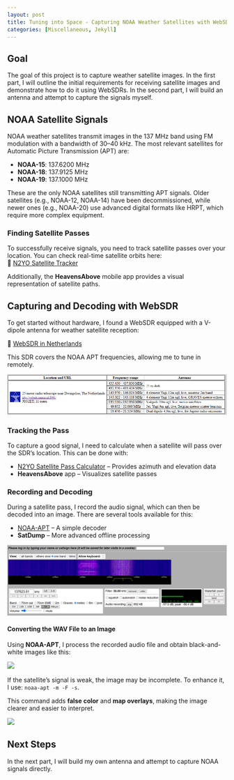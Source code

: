 ```yaml
---
layout: post
title: Tuning into Space - Capturing NOAA Weather Satellites with WebSDR
categories: [Miscellaneous, Jekyll]
---
```



## Goal

The goal of this project is to capture weather satellite images. In the first part, I will outline the initial requirements for receiving satellite images and demonstrate how to do it using WebSDRs. In the second part, I will build an antenna and attempt to capture the signals myself.

## NOAA Satellite Signals

NOAA weather satellites transmit images in the 137 MHz band using FM modulation with a bandwidth of 30–40 kHz. The most relevant satellites for Automatic Picture Transmission (APT) are:

- **NOAA-15**: 137.6200 MHz  
- **NOAA-18**: 137.9125 MHz  
- **NOAA-19**: 137.1000 MHz  

These are the only NOAA satellites still transmitting APT signals. Older satellites (e.g., NOAA-12, NOAA-14) have been decommissioned, while newer ones (e.g., NOAA-20) use advanced digital formats like HRPT, which require more complex equipment.

### Finding Satellite Passes  

To successfully receive signals, you need to track satellite passes over your location. You can check real-time satellite orbits here:  
🔗 [N2YO Satellite Tracker](https://www.n2yo.com/satellites/?c=4)  

Additionally, the **HeavensAbove** mobile app provides a visual representation of satellite paths.

## Capturing and Decoding with WebSDR  

To get started without hardware, I found a WebSDR equipped with a V-dipole antenna for weather satellite reception:  

🔗 [WebSDR in Netherlands](http://websdr.camras.nl:8901/)  

This SDR covers the NOAA APT frequencies, allowing me to tune in remotely.

![](/images/noaa/image-9.png)

### Tracking the Pass  
To capture a good signal, I need to calculate when a satellite will pass over the SDR’s location. This can be done with:  

- [N2YO Satellite Pass Calculator](https://www.n2yo.com/satellites/?c=4) – Provides azimuth and elevation data  
- **HeavensAbove** app – Visualizes satellite passes  

### Recording and Decoding  

During a satellite pass, I record the audio signal, which can then be decoded into an image. There are several tools available for this:  

- [NOAA-APT](https://noaa-apt.mbernardi.com.ar/how-it-works.html) – A simple decoder  
- **SatDump** – More advanced offline processing  

![](/images/noaa/image-12.png)

#### Converting the WAV File to an Image  

Using **NOAA-APT**, I process the recorded audio file and obtain black-and-white images like this:  

![](/images/noaa/image-1212.png)

If the satellite’s signal is weak, the image may be incomplete. To enhance it, I use:  `noaa-apt -m -F -s`.

This command adds **false color** and **map overlays**, making the image clearer and easier to interpret.  

![](/images/noaa/image-1213.png) 

## Next Steps  

In the next part, I will build my own antenna and attempt to capture NOAA signals directly.